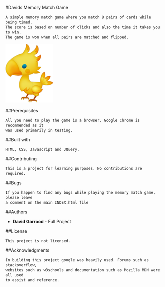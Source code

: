 #Davids Memory Match Game

```
A simple memory match game where you match 8 pairs of cards while being timed.
The score is based on number of clicks and also the time it takes you to win.
The game is won when all pairs are matched and flipped.
```

![Chocobo](images/chocobo.png)

##Prerequisites

```
All you need to play the game is a browser. Google Chrome is recommended as it
was used primarily in testing.
```

##Built with

```
HTML, CSS, Javascript and JQuery.
```

##Contributing

```
This is a project for learning purposes. No contributions are required.
```

##Bugs

```
If you happen to find any bugs while playing the memory match game, please leave
a comment on the main INDEX.html file
```

##Authors

* **David Garrood** - Full Project

##License

```
This project is not licensed.
```

##Acknowledgments

```
In building this project google was heavily used. Forums such as stackoverflow,
websites such as w3schools and documentation such as Mozilla MDN were all used
to assist and reference.
```
